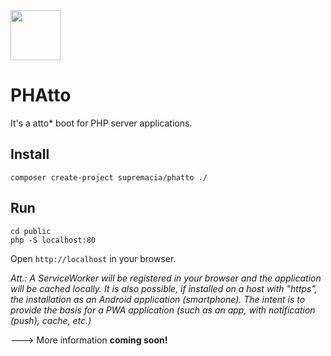 <img src="https://raw.githubusercontent.com/supremacia/phatto/master/public/img/favicon/android-chrome-512x512.png" width="80px"/>

# PHAtto 
It's a atto* boot for PHP server applications.

## Install

```
composer create-project supremacia/phatto ./
```

## Run

```
cd public
php -S localhost:80
```
Open ```http://localhost``` in your browser.

*Att.: A ServiceWorker will be registered in your browser and the application will be cached locally. It is also possible, if installed on a host with "https", the installation as an Android application (smartphone).
The intent is to provide the basis for a PWA application (such as an app, with notification (push), cache, etc.)*

---> More information **coming soon!**
